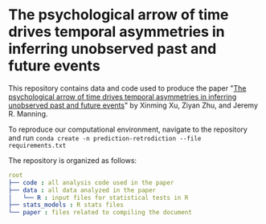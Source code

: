 # The psychological arrow of time drives temporal asymmetries in inferring unobserved past and future events

This repository contains data and code used to produce the paper "[The psychological arrow of time drives temporal asymmetries in inferring unobserved past and future events](https://psyarxiv.com/yp2qu/)" by Xinming Xu, Ziyan Zhu, and Jeremy R. Manning.

To reproduce our computational environment, navigate to the repository and run `conda create -n prediction-retrodiction --file requirements.txt`

The repository is organized as follows:

```yaml
root
├── code : all analysis code used in the paper
├── data : all data analyzed in the paper
│   └── R : input files for statistical tests in R
├── stats_models : R stats files
└── paper : files related to compiling the document
```
